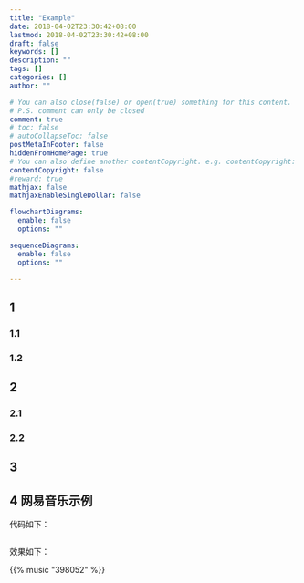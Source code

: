 ```yaml
---
title: "Example"
date: 2018-04-02T23:30:42+08:00
lastmod: 2018-04-02T23:30:42+08:00
draft: false
keywords: []
description: ""
tags: []
categories: []
author: ""

# You can also close(false) or open(true) something for this content.
# P.S. comment can only be closed
comment: true
# toc: false
# autoCollapseToc: false
postMetaInFooter: false
hiddenFromHomePage: true
# You can also define another contentCopyright. e.g. contentCopyright: "This is another copyright."
contentCopyright: false
#reward: true
mathjax: false
mathjaxEnableSingleDollar: false

flowchartDiagrams:
  enable: false
  options: ""

sequenceDiagrams: 
  enable: false
  options: ""

---
```

## 1
### 1.1
### 1.2
## 2
### 2.1
### 2.2
## 3
## 4 网易音乐示例

代码如下：
```
```
效果如下：

{{% music "398052" %}}

<!--more-->
